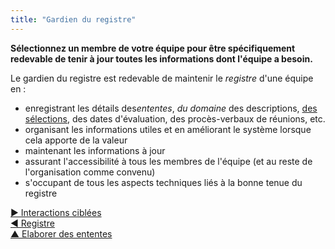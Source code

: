 ```yaml
---
title: "Gardien du registre"
---
```



<summary>
<strong>Sélectionnez un membre de votre équipe pour être spécifiquement redevable de tenir à jour toutes les informations dont l'équipe a besoin.</strong>
</summary>

Le gardien du registre est redevable de maintenir le <dfn data-info="Registre: Un système (numérique) pour stocker toutes les informations pertinentes pour une organisation.">registre</dfn> d'une équipe en :

- enregistrant les détails des<dfn data-info="Entente: Une ligne directrice, un processus ou protocole établi de le but de guider le flux de valeur.">ententes</dfn>, <dfn data-info="Domaine: Une zone d&apos;influence, d’activité et de prise de décisions distincte au sein d&apos;une organisation.">du domaine</dfn> des descriptions, [des sélections](role-selection.html), des dates d'évaluation, des procès-verbaux de réunions, etc.
- organisant les informations utiles et en améliorant le système lorsque cela apporte de la valeur
- maintenant les informations à jour
- assurant l'accessibilité à tous les membres de l'équipe (et au reste de l'organisation comme convenu)
- s'occupant de tous les aspects techniques liés à la bonne tenue du registre

[&#9654; Interactions ciblées](focused-interactions.html)<br/>[&#9664; Registre](logbook.html)<br/>[&#9650; Elaborer des ententes](defining-agreements.html)

